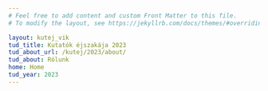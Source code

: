```yaml
---
# Feel free to add content and custom Front Matter to this file.
# To modify the layout, see https://jekyllrb.com/docs/themes/#overriding-theme-defaults

layout: kutej_vik
tud_title: Kutatók éjszakája 2023 
tud_about_url: /kutej/2023/about/
tud_about: Rólunk
home: Home
tud_year: 2023
---
```

